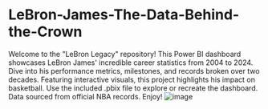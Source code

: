 # LeBron-James-The-Data-Behind-the-Crown
Welcome to the "LeBron Legacy" repository! This Power BI dashboard showcases LeBron James' incredible career statistics from 2004 to 2024. Dive into his performance metrics, milestones, and records broken over two decades. Featuring interactive visuals, this project highlights his impact on basketball. Use the included .pbix file to explore or recreate the dashboard. Data sourced from official NBA records. Enjoy!
![image](https://github.com/user-attachments/assets/0be2d4a8-b2aa-46ab-b4bb-71272f1c89cf)


